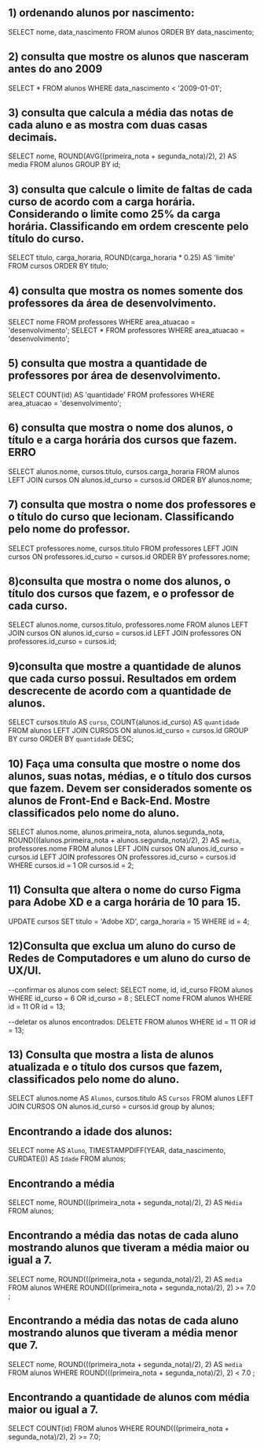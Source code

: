 ## 1) ordenando alunos por nascimento:
SELECT nome, data_nascimento FROM alunos ORDER BY data_nascimento;

## 2) consulta que mostre os alunos que nasceram antes do ano 2009
SELECT * FROM alunos WHERE data_nascimento < '2009-01-01';

## 3) consulta que calcula a média das notas de cada aluno e as mostra com duas casas decimais.
SELECT nome, ROUND(AVG((primeira_nota + segunda_nota)/2), 2) AS media FROM alunos GROUP BY id;

## 3) consulta que calcule o limite de faltas de cada curso de acordo com a carga horária. Considerando o limite como 25% da carga horária. Classificando em ordem crescente pelo título do curso.
SELECT titulo, carga_horaria, ROUND(carga_horaria * 0.25) AS 'limite' FROM cursos ORDER BY titulo;


## 4) consulta que mostra os nomes somente dos professores da área de desenvolvimento.
SELECT nome FROM professores WHERE area_atuacao = 'desenvolvimento';
SELECT * FROM professores WHERE area_atuacao = 'desenvolvimento';

## 5) consulta que mostra a quantidade de professores por área de desenvolvimento. 
SELECT COUNT(id) AS 'quantidade' FROM professores WHERE area_atuacao = 'desenvolvimento';


## 6) consulta que mostra o nome dos alunos, o título e a carga horária dos cursos que fazem.  ERRO
SELECT alunos.nome, cursos.titulo, cursos.carga_horaria FROM alunos LEFT JOIN cursos ON alunos.id_curso = cursos.id ORDER BY alunos.nome;


## 7) consulta que mostra o nome dos professores e o título do curso que lecionam. Classificando pelo nome do professor.
SELECT professores.nome, cursos.titulo FROM professores LEFT JOIN cursos ON professores.id_curso = cursos.id ORDER BY professores.nome;

## 8)consulta que mostra o nome dos alunos, o título dos cursos que fazem, e o professor de cada curso.
SELECT alunos.nome, cursos.titulo, professores.nome FROM alunos LEFT JOIN cursos ON alunos.id_curso = cursos.id LEFT JOIN professores ON professores.id_curso = cursos.id;

## 9)consulta que mostre a quantidade de alunos que cada curso possui. Resultados em ordem descrecente de acordo com a quantidade de alunos.
SELECT cursos.titulo AS `curso`, COUNT(alunos.id_curso) AS `quantidade` FROM alunos LEFT JOIN CURSOS ON alunos.id_curso = cursos.id GROUP BY curso ORDER BY `quantidade` DESC;

## 10) Faça uma consulta que mostre o nome dos alunos, suas notas, médias, e o título dos cursos que fazem. Devem ser considerados somente os alunos de Front-End e Back-End. Mostre classificados pelo nome do aluno.
SELECT alunos.nome, alunos.primeira_nota, alunos.segunda_nota, ROUND(((alunos.primeira_nota + alunos.segunda_nota)/2), 2) AS `media`, professores.nome FROM alunos LEFT JOIN cursos ON alunos.id_curso = cursos.id LEFT JOIN professores ON professores.id_curso = cursos.id WHERE cursos.id = 1 OR cursos.id = 2;

## 11) Consulta que altera o nome do curso Figma para Adobe XD e a carga horária de 10 para 15.
UPDATE cursos SET titulo = 'Adobe XD', carga_horaria = 15 WHERE id = 4;

## 12)Consulta que exclua um aluno do curso de Redes de Computadores e um aluno do curso de UX/UI.
--confirmar os alunos com select: 
SELECT  nome, id, id_curso FROM alunos WHERE id_curso = 6 OR id_curso = 8 ;
SELECT nome FROM alunos WHERE id = 11 OR id = 13;

--deletar os alunos encontrados:
DELETE FROM alunos WHERE id = 11 OR id = 13;

## 13) Consulta que mostra a lista de alunos atualizada e o título dos cursos que fazem, classificados pelo nome do aluno.
SELECT alunos.nome AS `Alunos`, cursos.titulo AS `Cursos` FROM alunos LEFT JOIN CURSOS ON alunos.id_curso = cursos.id group by alunos;

## Encontrando a idade dos alunos:
SELECT nome AS `Aluno`, TIMESTAMPDIFF(YEAR, data_nascimento, CURDATE()) AS `Idade` FROM alunos;

## Encontrando a média
SELECT nome, ROUND(((primeira_nota + segunda_nota)/2), 2) AS `Média` FROM alunos;

## Encontrando a média das notas de cada aluno mostrando alunos que tiveram a média maior ou igual a 7.
SELECT nome, ROUND(((primeira_nota + segunda_nota)/2), 2) AS `media` FROM alunos WHERE ROUND(((primeira_nota + segunda_nota)/2), 2) >= 7.0 ;

## Encontrando a média das notas de cada aluno mostrando alunos que tiveram a média menor que 7.
SELECT nome, ROUND(((primeira_nota + segunda_nota)/2), 2) AS `media` FROM alunos WHERE ROUND(((primeira_nota + segunda_nota)/2), 2) < 7.0 ;

## Encontrando a quantidade de alunos com média maior ou igual a 7.
SELECT COUNT(id) FROM alunos WHERE ROUND(((primeira_nota + segunda_nota)/2), 2) >= 7.0;





